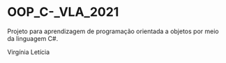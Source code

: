 # OOP_C-_VLA_2021
Projeto para aprendizagem de programação orientada a objetos por meio da linguagem C#.

Virgínia Letícia